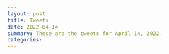 ```yaml
---
layout: post
title: Tweets
date: 2022-04-14
summary: These are the tweets for April 14, 2022.
categories:
---
```


